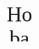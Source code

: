 <svg fill="none" viewBox="0 0 120 120" width="120" height="120" xmlns="http://www.w3.org/2000/svg">
<foreignObject width="100%" height="100%">
<div xmlns="http://www.w3.org/1999/xhtml">
<link rel="preconnect" href="https://fonts.googleapis.com">
<link rel="preconnect" href="https://fonts.gstatic.com" crossorigin>
<link href="https://fonts.googleapis.com/css2?family=Bangers&display=swap" rel="stylesheet">

<style>
  .headline {
      font-family: 'Bangers', cursive;
      background: url('./assets/StreamBackground.png');

      background-size: cover;
      padding: 30px;
      box-sizing: border-box;
      font-size: 48px;
      border-radius: 10px;
      text-align: center;
      box-shadow: 0 0 5px rgba(255, 255, 255, 0.4)
    }
  </style>

  <div class="headline">
    Hobart's Stream stuff
  </div>
</div>
</foreignObject>
</svg>
